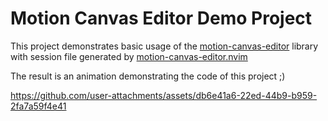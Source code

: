 # Motion Canvas Editor Demo Project

This project demonstrates basic usage of the [motion-canvas-editor](https://github.com/sysraccoon/motion-canvas-editor) library
with session file generated by [motion-canvas-editor.nvim](https://github.com/sysraccoon/motion-canvas-editor.nvim)

The result is an animation demonstrating the code of this project ;)

https://github.com/user-attachments/assets/db6e41a6-22ed-44b9-b959-2fa7a59f4e41
